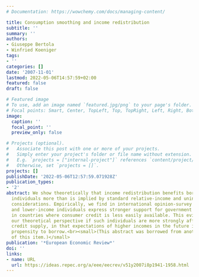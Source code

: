 ```yaml
---
# Documentation: https://wowchemy.com/docs/managing-content/

title: Consumption smoothing and income redistribution
subtitle: ''
summary: ''
authors:
- Giuseppe Bertola
- Winfried Koeniger
tags:
- ''
categories: []
date: '2007-11-01'
lastmod: 2022-05-06T14:57:59+02:00
featured: false
draft: false

# Featured image
# To use, add an image named `featured.jpg/png` to your page's folder.
# Focal points: Smart, Center, TopLeft, Top, TopRight, Left, Right, BottomLeft, Bottom, BottomRight.
image:
  caption: ''
  focal_point: ''
  preview_only: false

# Projects (optional).
#   Associate this post with one or more of your projects.
#   Simply enter your project's folder or file name without extension.
#   E.g. `projects = ["internal-project"]` references `content/project/deep-learning/index.md`.
#   Otherwise, set `projects = []`.
projects: []
publishDate: '2022-05-06T12:57:59.071928Z'
publication_types:
- '2'
abstract: We show theoretically that income redistribution benefits borrowing-constrained
  individuals more than is implied by standard relative-income and uninsurable-risk
  considerations. Empirically, we find in international opinion-survey data that younger
  and lower-income individuals express stronger support for government redistribution
  in countries where consumer credit is less easily available. This evidence supports
  our theoretical perspective if such individuals are more strongly affected by tighter
  credit supply, in that expectations of higher incomes in the future increase their
  propensity to borrow.<br><small>(This abstract was borrowed from another version
  of this item.)</small>
publication: '*European Economic Review*'
doi: ''
links:
- name: URL
  url: https://ideas.repec.org/a/eee/eecrev/v51y2007i8p1941-1958.html
---
```

